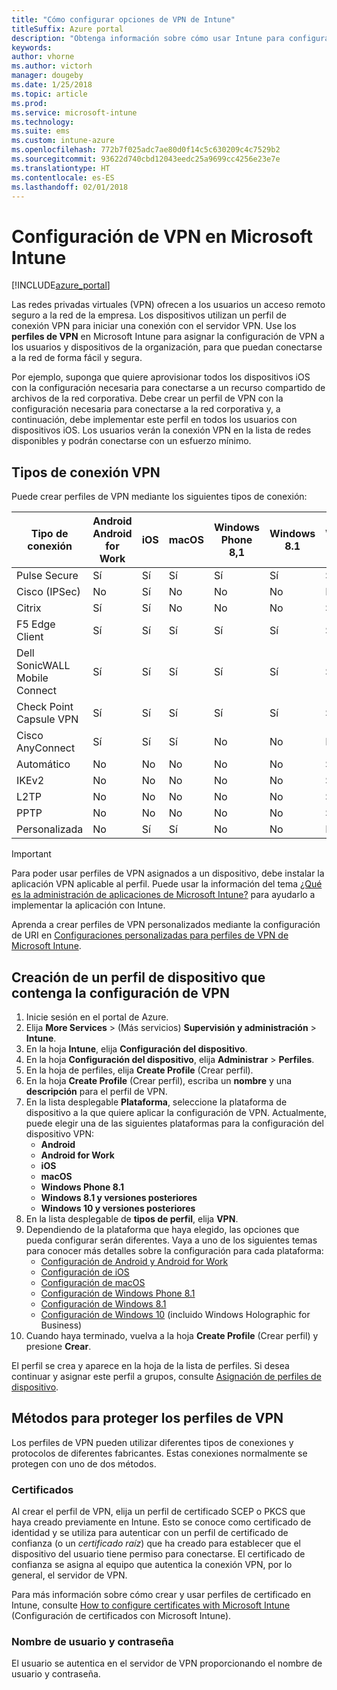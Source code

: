```yaml
---
title: "Cómo configurar opciones de VPN de Intune"
titleSuffix: Azure portal
description: "Obtenga información sobre cómo usar Intune para configurar conexiones VPN en los dispositivos que administra\"."
keywords: 
author: vhorne
ms.author: victorh
manager: dougeby
ms.date: 1/25/2018
ms.topic: article
ms.prod: 
ms.service: microsoft-intune
ms.technology: 
ms.suite: ems
ms.custom: intune-azure
ms.openlocfilehash: 772b7f025adc7ae80d0f14c5c630209c4c7529b2
ms.sourcegitcommit: 93622d740cbd12043eedc25a9699cc4256e23e7e
ms.translationtype: HT
ms.contentlocale: es-ES
ms.lasthandoff: 02/01/2018
---
```

# <a name="how-to-configure-vpn-settings-in-microsoft-intune"></a>Configuración de VPN en Microsoft Intune

[!INCLUDE[azure_portal](./includes/azure_portal.md)]

Las redes privadas virtuales (VPN) ofrecen a los usuarios un acceso remoto seguro a la red de la empresa. Los dispositivos utilizan un perfil de conexión VPN para iniciar una conexión con el servidor VPN. Use los **perfiles de VPN** en Microsoft Intune para asignar la configuración de VPN a los usuarios y dispositivos de la organización, para que puedan conectarse a la red de forma fácil y segura.

Por ejemplo, suponga que quiere aprovisionar todos los dispositivos iOS con la configuración necesaria para conectarse a un recurso compartido de archivos de la red corporativa. Debe crear un perfil de VPN con la configuración necesaria para conectarse a la red corporativa y, a continuación, debe implementar este perfil en todos los usuarios con dispositivos iOS. Los usuarios verán la conexión VPN en la lista de redes disponibles y podrán conectarse con un esfuerzo mínimo.

## <a name="vpn-connection-types"></a>Tipos de conexión VPN

Puede crear perfiles de VPN mediante los siguientes tipos de conexión:

|Tipo de conexión|Android<br>Android for Work|iOS|macOS|Windows Phone 8,1|Windows 8.1|Windows 10|
|-|-|-|-|-|-|-|
|Pulse Secure|Sí|Sí|Sí|Sí|Sí|Sí|
|Cisco (IPSec)|No|Sí|No|No|No|No|
|Citrix|Sí|Sí|No|No|No|Sí|
|F5 Edge Client|Sí|Sí|Sí|Sí|Sí|Sí|
|Dell SonicWALL Mobile Connect|Sí|Sí|Sí|Sí|Sí|Sí|
|Check Point Capsule VPN|Sí|Sí|Sí|Sí|Sí|Sí|
|Cisco AnyConnect|Sí|Sí|Sí|No|No|No|
|Automático|No|No|No|No|No|Sí|
|IKEv2|No|No|No|No|No|Sí|
|L2TP|No|No|No|No|No|Sí|
|PPTP|No|No|No|No|No|Sí|
|Personalizada|No|Sí|Sí|No|No|No|


> [!IMPORTANT]
> Para poder usar perfiles de VPN asignados a un dispositivo, debe instalar la aplicación VPN aplicable al perfil. Puede usar la información del tema [¿Qué es la administración de aplicaciones de Microsoft Intune?](app-management.md) para ayudarlo a implementar la aplicación con Intune.  

Aprenda a crear perfiles de VPN personalizados mediante la configuración de URI en [Configuraciones personalizadas para perfiles de VPN de Microsoft Intune](custom-vpn-profiles-create.md).     

## <a name="create-a-device-profile-containing-vpn-settings"></a>Creación de un perfil de dispositivo que contenga la configuración de VPN

1. Inicie sesión en el portal de Azure.
2. Elija **More Services** >  (Más servicios) **Supervisión y administración** > **Intune**.
3. En la hoja **Intune**, elija **Configuración del dispositivo**.
2. En la hoja **Configuración del dispositivo**, elija **Administrar** > **Perfiles**.
3. En la hoja de perfiles, elija **Create Profile** (Crear perfil).
4. En la hoja **Create Profile** (Crear perfil), escriba un **nombre** y una **descripción** para el perfil de VPN.
5. En la lista desplegable **Plataforma**, seleccione la plataforma de dispositivo a la que quiere aplicar la configuración de VPN. Actualmente, puede elegir una de las siguientes plataformas para la configuración del dispositivo VPN:
    - **Android**
    - **Android for Work**
    - **iOS**
    - **macOS**
    - **Windows Phone 8.1**
    - **Windows 8.1 y versiones posteriores**
    - **Windows 10 y versiones posteriores**
6. En la lista desplegable de **tipos de perfil**, elija **VPN**.
7. Dependiendo de la plataforma que haya elegido, las opciones que pueda configurar serán diferentes. Vaya a uno de los siguientes temas para conocer más detalles sobre la configuración para cada plataforma:
    - [Configuración de Android y Android for Work](vpn-settings-android.md)
    - [Configuración de iOS](vpn-settings-ios.md)
    - [Configuración de macOS](vpn-settings-macos.md)
    - [Configuración de Windows Phone 8.1](vpn-settings-windows-phone-8-1.md)
    - [Configuración de Windows 8.1](vpn-settings-windows-8-1.md)
    - [Configuración de Windows 10](vpn-settings-windows-10.md) (incluido Windows Holographic for Business)
8. Cuando haya terminado, vuelva a la hoja **Create Profile** (Crear perfil) y presione **Crear**.

El perfil se crea y aparece en la hoja de la lista de perfiles.
Si desea continuar y asignar este perfil a grupos, consulte [Asignación de perfiles de dispositivo](device-profile-assign.md).


## <a name="methods-of-securing-vpn-profiles"></a>Métodos para proteger los perfiles de VPN

Los perfiles de VPN pueden utilizar diferentes tipos de conexiones y protocolos de diferentes fabricantes. Estas conexiones normalmente se protegen con uno de dos métodos.

### <a name="certificates"></a>Certificados

Al crear el perfil de VPN, elija un perfil de certificado SCEP o PKCS que haya creado previamente en Intune. Esto se conoce como certificado de identidad y se utiliza para autenticar con un perfil de certificado de confianza (o un *certificado raíz*) que ha creado para establecer que el dispositivo del usuario tiene permiso para conectarse. El certificado de confianza se asigna al equipo que autentica la conexión VPN, por lo general, el servidor de VPN.

Para más información sobre cómo crear y usar perfiles de certificado en Intune, consulte [How to configure certificates with Microsoft Intune](certificates-configure.md) (Configuración de certificados con Microsoft Intune).

### <a name="user-name-and-password"></a>Nombre de usuario y contraseña

El usuario se autentica en el servidor de VPN proporcionando el nombre de usuario y contraseña.
